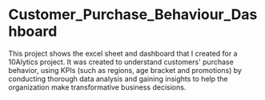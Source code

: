 # Customer_Purchase_Behaviour_Dashboard
This project shows the excel sheet and dashboard that I created for a 10Alytics project. It was created to understand customers' purchase behavior, using KPIs (such as regions, age bracket and promotions) by conducting thorough data analysis and gaining insights to help the organization make transformative business decisions.
